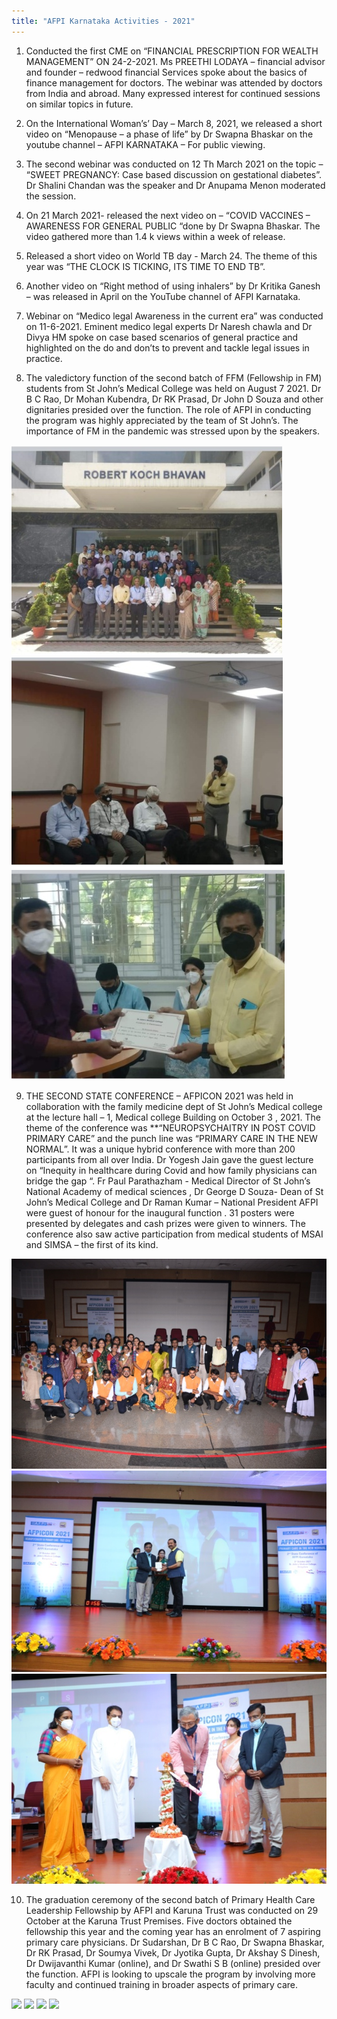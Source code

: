 ```yaml
---
title: "AFPI Karnataka Activities - 2021"
---
```


1. Conducted the first CME on “FINANCIAL PRESCRIPTION FOR WEALTH MANAGEMENT” ON 24-2-2021. Ms PREETHI LODAYA – financial advisor and founder – redwood financial Services spoke about the basics of finance management for doctors. The webinar was attended by doctors from India and abroad. Many expressed interest for continued sessions on similar topics in future. 

2. On the International Woman’s’ Day – March 8, 2021, we released a short video on “Menopause – a phase of life” by Dr Swapna Bhaskar on the youtube channel – AFPI KARNATAKA – For public viewing. 

3. The second webinar was conducted on 12 Th March 2021 on the topic – “SWEET PREGNANCY: Case based discussion on gestational diabetes”. Dr Shalini Chandan was the speaker and Dr Anupama Menon moderated the session. 

4. On 21 March 2021- released the next video on – “COVID VACCINES – AWARENESS FOR GENERAL PUBLIC “done by Dr Swapna Bhaskar. The video gathered more than 1.4 k views within a week of release. 

5. Released a short video on World TB day - March 24. The theme of this year was “THE CLOCK IS TICKING, ITS TIME TO END TB”. 

6. Another video on “Right method of using inhalers” by Dr Kritika Ganesh – was released in April on the YouTube channel of AFPI Karnataka.  

7. Webinar on “Medico legal Awareness in the current era” was conducted on 11-6-2021. Eminent medico legal experts Dr Naresh chawla and Dr Divya HM spoke on case based scenarios of general practice and highlighted on the do and don’ts to prevent  and tackle legal issues in practice.  

8. The valedictory function of the second batch of FFM (Fellowship in FM) students from St John’s Medical College was held on August 7 2021. Dr B C Rao, Dr Mohan Kubendra, Dr RK Prasad, Dr John D Souza and other dignitaries presided over the function. The role of AFPI in conducting the program was highly appreciated by the team of St John’s. The importance of FM in the pandemic was stressed upon by the speakers. 

![](./afpi-karnataka-activities-2021-image-1.jpeg)
![](./afpi-karnataka-activities-2021-image-2.jpeg)
![](./afpi-karnataka-activities-2021-image-3.jpeg)

9. THE SECOND STATE CONFERENCE – AFPICON 2021 was held in collaboration with the family medicine dept of St John’s Medical college at the lecture hall – 1, Medical college Building on October 3 , 2021. The theme of the conference was **“NEUROPSYCHAITRY IN POST COVID PRIMARY CARE” and the punch line was “PRIMARY CARE IN THE NEW NORMAL”. It was a unique hybrid conference with more than 200 participants from all over India. Dr Yogesh Jain gave the guest lecture on “Inequity in healthcare during Covid and how family physicians can bridge the gap “. Fr Paul Parathazham - Medical Director of St John’s National Academy of medical sciences , Dr George D Souza- Dean of St John’s Medical College and Dr Raman Kumar – National President AFPI were guest of honour for the inaugural function . 31 posters were presented by delegates and cash prizes were given to winners. The conference also saw active participation from medical students of MSAI and SIMSA – the first of its kind.  


![](./afpi-karnataka-activities-2021-image-4.jpeg)
![](./afpi-karnataka-activities-2021-image-5.jpeg)
![](./afpi-karnataka-activities-2021-image-6.jpeg)

10. The graduation ceremony of the second batch of Primary Health Care Leadership Fellowship by AFPI and Karuna Trust was conducted on 29 October at the Karuna Trust Premises. Five doctors obtained the fellowship this year and the coming year has an enrolment of 7 aspiring primary care physicians. Dr Sudarshan, Dr B C Rao, Dr Swapna Bhaskar, Dr RK Prasad, Dr Soumya Vivek, Dr Jyotika Gupta, Dr Akshay S Dinesh, Dr Dwijavanthi Kumar (online), and Dr Swathi S B (online) presided over the function. AFPI is looking to upscale the program by involving more faculty and continued training in broader aspects of primary care. 


![](./afpi-karnataka-activities-2021-image-7.jpg)
![](./afpi-karnataka-activities-2021-image-8.jpg)
![](./afpi-karnataka-activities-2021-image-10.jpg)
![](./afpi-karnataka-activities-2021-image-9.jpg)
